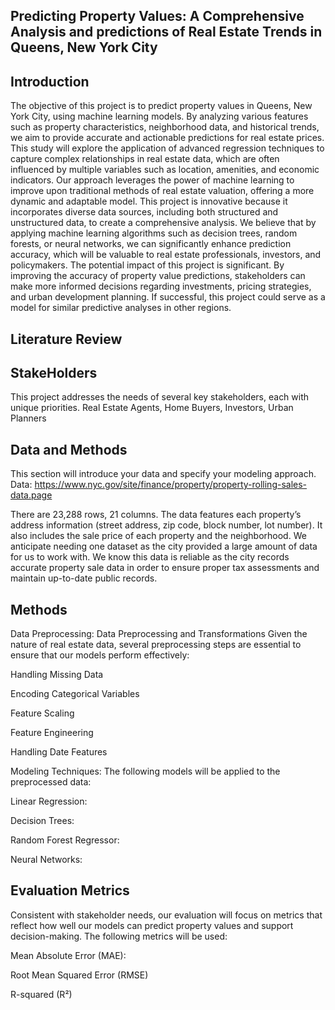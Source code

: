 ## Predicting Property Values: A Comprehensive Analysis and predictions of Real Estate Trends in Queens, New York City

## Introduction
The objective of this project is to predict property values in Queens, New York City, using machine learning models. By analyzing various features such as property characteristics, neighborhood data, and historical trends, we aim to provide accurate and actionable predictions for real estate prices. This study will explore the application of advanced regression techniques to capture complex relationships in real estate data, which are often influenced by multiple variables such as location, amenities, and economic indicators.
Our approach leverages the power of machine learning to improve upon traditional methods of real estate valuation, offering a more dynamic and adaptable model. This project is innovative because it incorporates diverse data sources, including both structured and unstructured data, to create a comprehensive analysis. We believe that by applying machine learning algorithms such as decision trees, random forests, or neural networks, we can significantly enhance prediction accuracy, which will be valuable to real estate professionals, investors, and policymakers.
The potential impact of this project is significant. By improving the accuracy of property value predictions, stakeholders can make more informed decisions regarding investments, pricing strategies, and urban development planning. If successful, this project could serve as a model for similar predictive analyses in other regions.


## Literature Review

## StakeHolders
This project addresses the needs of several key stakeholders, each with unique priorities.
Real Estate Agents, Home Buyers,  Investors, Urban Planners

## Data and Methods
This section will introduce your data and specify your modeling approach.
Data:
https://www.nyc.gov/site/finance/property/property-rolling-sales-data.page


There are 23,288 rows, 21 columns. The data features each property’s address information (street address, zip code, block number, lot number). It also includes the sale price of each property and the neighborhood. We anticipate needing one dataset as the city provided a large amount of data for us to work with. We know this data is reliable as the city records accurate property sale data in order to ensure proper tax assessments and maintain up-to-date public records. 
## Methods
Data Preprocessing:
Data Preprocessing and Transformations
Given the nature of real estate data, several preprocessing steps are essential to ensure that our models perform effectively:

Handling Missing Data

Encoding Categorical Variables

Feature Scaling

Feature Engineering

Handling Date Features


Modeling Techniques:
The following models will be applied to the preprocessed data:

Linear Regression:

Decision Trees:

Random Forest Regressor:

Neural Networks:

## Evaluation Metrics
Consistent with stakeholder needs, our evaluation will focus on metrics that reflect how well our models can predict property values and support decision-making. The following metrics will be used:

Mean Absolute Error (MAE): 

Root Mean Squared Error (RMSE)

R-squared (R²)

